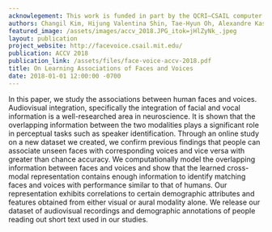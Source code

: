 ```yaml
---
acknowlegement: This work is funded in part by the QCRI–CSAIL computer science research program. Changil Kim is supported by a Swiss National Science Foundation fellowship P2EZP2 168785. We thank Sung-Ho Bae for his help in this work.
authors: Changil Kim, Hijung Valentina Shin, Tae-Hyun Oh, Alexandre Kaspar, Mohamed Elgharib, Wojciech Matusik
featured_image: /assets/images/accv_2018.JPG_itok=jHlZyNk_.jpeg
layout: publication
project_website: http://facevoice.csail.mit.edu/
publication: ACCV 2018
publication_link: /assets/files/face-voice-accv-2018.pdf
title: On Learning Associations of Faces and Voices
date: 2018-01-01 12:00:00 -0700
---
```


In this paper, we study the associations between human faces and voices. Audiovisual integration, specifically the integration of facial and vocal information is a well-researched area in neuroscience. It is shown that the overlapping information between the two modalities plays a significant role in perceptual tasks such as speaker identification. Through an online study on a new dataset we created, we confirm previous findings that people can associate unseen faces with corresponding voices and vice versa with greater than chance accuracy. We computationally model the overlapping information between faces and voices and show that the learned cross-modal representation contains enough information to identify matching faces and voices with performance similar to that of humans. Our representation exhibits correlations to certain demographic attributes and features obtained from either visual or aural modality alone. We release our dataset of audiovisual recordings and demographic annotations of people reading out short text used in our studies.
